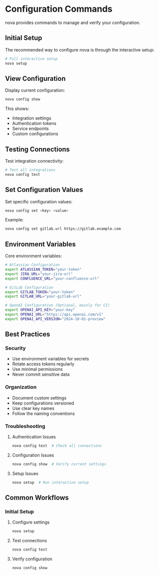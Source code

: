 # Configuration Commands

nova provides commands to manage and verify your configuration.

## Initial Setup

The recommended way to configure nova is through the interactive setup:

```bash
# Full interactive setup
nova setup
```

## View Configuration

Display current configuration:

```bash
nova config show
```

This shows:

- Integration settings
- Authentication tokens
- Service endpoints
- Custom configurations

## Testing Connections

Test integration connectivity:

```bash
# Test all integrations
nova config test
```

## Set Configuration Values

Set specific configuration values:

```bash
nova config set <key> <value>
```

Example:

```bash
nova config set gitlab.url https://gitlab.example.com
```

## Environment Variables

Core environment variables:

```bash
# Atlassian Configuration
export ATLASSIAN_TOKEN="your-token"
export JIRA_URL="your-jira-url"
export CONFLUENCE_URL="your-confluence-url"

# GitLab Configuration
export GITLAB_TOKEN="your-token"
export GITLAB_URL="your-gitlab-url"

# OpenAI Configuration (Optional, mainly for CI)
export OPENAI_API_KEY="your-key"
export OPENAI_URL="https://api.openai.com/v1"
export OPENAI_API_VERSION="2024-10-01-preview"
```

## Best Practices

### Security

- Use environment variables for secrets
- Rotate access tokens regularly
- Use minimal permissions
- Never commit sensitive data

### Organization

- Document custom settings
- Keep configurations versioned
- Use clear key names
- Follow the naming conventions

### Troubleshooting

1. Authentication Issues
   ```bash
   nova config test  # Check all connections
   ```

2. Configuration Issues
   ```bash
   nova config show  # Verify current settings
   ```

3. Setup Issues
   ```bash
   nova setup  # Run interactive setup
   ```

## Common Workflows

### Initial Setup

1. Configure settings
   ```bash
   nova setup
   ```
2. Test connections
   ```bash
   nova config test
   ```
3. Verify configuration
   ```bash
   nova config show
   ```
